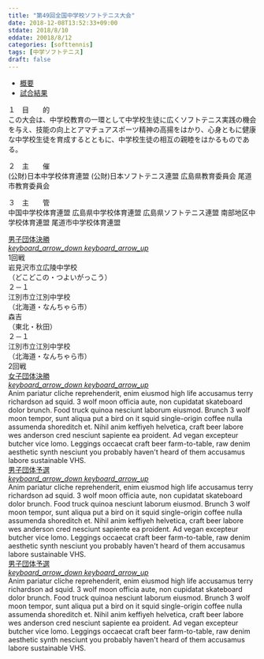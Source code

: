 ```yaml
---
title: "第49回全国中学校ソフトテニス大会"
date: 2018-12-08T13:52:33+09:00
stdate: 2018/8/10
eddate: 20018/8/12
categories: [softtennis]
tags: [中学ソフトテニス]
draft: false
---
```


<div class="bd-content mb-5">
    <!-- <div class="bd-example bd-example-tabs"> -->
    <ul class="nav nav-justified nav-tabs" id="myTab" role="tablist">
        <li class="nav-item">
            <a aria-controls="home" aria-selected="true" class="active nav-link show" data-toggle="tab"
                href="#home" id="home-tab" role="tab">概要</a>
        </li>
        <li class="nav-item">
            <a aria-controls="profile" aria-selected="false" class="nav-link" data-toggle="tab"
                href="#profile" id="profile-tab" role="tab">試合結果</a>
        </li>
    </ul>
    <div class="tab-content" id="myTabContent">
        <div aria-labelledby="home-tab" class="tab-pane active fade show" id="home" role="tabpanel">
            <p>１　目　　的<br>
                この大会は、中学校教育の一環として中学校生徒に広くソフトテニス実践の機会を与え、技能の向上とアマチュアスポーツ精神の高揚をはかり、心身ともに健康な中学校生徒を育成するとともに、中学校生徒の相互の親睦をはかるものである。</p>
            <p>２　主　　催<br>
                (公財)日本中学校体育連盟 (公財)日本ソフトテニス連盟 広島県教育委員会 尾道市教育委員会</p>
            <p>３　主　　管<br>
                中国中学校体育連盟 広島県中学校体育連盟 広島県ソフトテニス連盟 南部地区中学校体育連盟 尾道市中学校体育連盟</p>
        </div>
        <div aria-labelledby="profile-tab" class="tab-pane fade" id="profile" role="tabpanel">
            <!-- <div class="bd-example"> -->
            <div class="list-group" id="accordionOne">
                <div class="expansion-panel list-group-item">
                    <a aria-controls="collapseOne" aria-expanded="false" class="expansion-panel-toggler collapsed"
                        data-toggle="collapse" href="#collapseOne" id="headingOne">
                        男子団体決勝
                        <div class="expansion-panel-icon ml-3 text-black-secondary">
                            <i class="collapsed-show material-icons">keyboard_arrow_down</i>
                            <i class="collapsed-hide material-icons">keyboard_arrow_up</i>
                        </div>
                    </a>
                    <div aria-labelledby="headingOne" class="collapse" data-parent="#accordionOne"
                        id="collapseOne">
                        <div class="expansion-panel-body">
                            <!-- <div class="container"> -->
                            <div class="row border bg-success text-white">
                                <div class="col text-center">1回戦</div>
                            </div>
                            <div class="row border-bottom">
                                <div class="col px-1 text-center">
                                    岩見沢市立広陵中学校<br>（どこどこの・つよいがっこう）
                                </div>
                                <div class="col-2 px-1 text-center">
                                    ２－１
                                </div>
                                <div class="col px-1 text-center">
                                    江別市立江別中学校<br>（北海道・なんちゃら市）
                                </div>
                            </div>
                            <div class="row border-bottom">
                                <div class="col px-1 text-center">
                                    森吉<br>（東北・秋田）
                                </div>
                                <div class="col-2 px-1 text-center">
                                    ２－１
                                </div>
                                <div class="col px-1 text-center">
                                    江別市立江別中学校<br>（北海道・なんちゃら市）
                                </div>
                            </div>
                            <div class="row border bg-success text-white">
                                <div class="col text-center">2回戦</div>
                            </div>
                            <!-- </div> -->
                        </div>
                    </div>
                </div>
                <div class="expansion-panel list-group-item">
                    <a aria-controls="collapseTwo" aria-expanded="false" class="expansion-panel-toggler collapsed"
                        data-toggle="collapse" href="#collapseTwo" id="headingTwo">
                        女子団体決勝
                        <div class="expansion-panel-icon ml-3 text-black-secondary">
                            <i class="collapsed-show material-icons">keyboard_arrow_down</i>
                            <i class="collapsed-hide material-icons">keyboard_arrow_up</i>
                        </div>
                    </a>
                    <div aria-labelledby="headingTwo" class="collapse" data-parent="#accordionOne"
                        id="collapseTwo">
                        <div class="expansion-panel-body">
                            Anim pariatur cliche reprehenderit, enim eiusmod high life accusamus
                            terry richardson ad squid. 3 wolf moon
                            officia aute, non cupidatat skateboard dolor brunch. Food truck quinoa
                            nesciunt laborum eiusmod. Brunch 3
                            wolf moon tempor, sunt aliqua put a bird on it squid single-origin
                            coffee nulla assumenda shoreditch et.
                            Nihil anim keffiyeh helvetica, craft beer labore wes anderson cred
                            nesciunt sapiente ea proident. Ad vegan
                            excepteur butcher vice lomo. Leggings occaecat craft beer
                            farm-to-table, raw denim aesthetic synth nesciunt
                            you probably haven't heard of them accusamus labore sustainable VHS.
                        </div>
                    </div>
                </div>
                <div class="expansion-panel list-group-item">
                    <a aria-controls="collapseThree" aria-expanded="false" class="expansion-panel-toggler collapsed"
                        data-toggle="collapse" href="#collapseThree" id="headingThree">
                        男子団体予選
                        <div class="expansion-panel-icon ml-3 text-black-secondary">
                            <i class="collapsed-show material-icons">keyboard_arrow_down</i>
                            <i class="collapsed-hide material-icons">keyboard_arrow_up</i>
                        </div>
                    </a>
                    <div aria-labelledby="headingThree" class="collapse" data-parent="#accordionOne"
                        id="collapseThree">
                        <div class="expansion-panel-body">
                            Anim pariatur cliche reprehenderit, enim eiusmod high life accusamus
                            terry richardson ad squid. 3 wolf moon
                            officia aute, non cupidatat skateboard dolor brunch. Food truck quinoa
                            nesciunt laborum eiusmod. Brunch 3
                            wolf moon tempor, sunt aliqua put a bird on it squid single-origin
                            coffee nulla assumenda shoreditch et.
                            Nihil anim keffiyeh helvetica, craft beer labore wes anderson cred
                            nesciunt sapiente ea proident. Ad vegan
                            excepteur butcher vice lomo. Leggings occaecat craft beer
                            farm-to-table, raw denim aesthetic synth nesciunt
                            you probably haven't heard of them accusamus labore sustainable VHS.
                        </div>
                    </div>
                </div>
                <div class="expansion-panel list-group-item">
                    <a aria-controls="collapseFour" aria-expanded="false" class="expansion-panel-toggler collapsed"
                        data-toggle="collapse" href="#collapseFour" id="headingFour">
                        男子団体予選
                        <div class="expansion-panel-icon ml-3 text-black-secondary">
                            <i class="collapsed-show material-icons">keyboard_arrow_down</i>
                            <i class="collapsed-hide material-icons">keyboard_arrow_up</i>
                        </div>
                    </a>
                    <div aria-labelledby="headingFour" class="collapse" data-parent="#accordionOne"
                        id="collapseFour">
                        <div class="expansion-panel-body">
                            Anim pariatur cliche reprehenderit, enim eiusmod high life accusamus
                            terry richardson ad squid. 3 wolf moon
                            officia aute, non cupidatat skateboard dolor brunch. Food truck quinoa
                            nesciunt laborum eiusmod. Brunch 3
                            wolf moon tempor, sunt aliqua put a bird on it squid single-origin
                            coffee nulla assumenda shoreditch et.
                            Nihil anim keffiyeh helvetica, craft beer labore wes anderson cred
                            nesciunt sapiente ea proident. Ad vegan
                            excepteur butcher vice lomo. Leggings occaecat craft beer
                            farm-to-table, raw denim aesthetic synth nesciunt
                            you probably haven't heard of them accusamus labore sustainable VHS.
                        </div>
                    </div>
                </div>
            </div>
            <!-- </div> -->
        </div>
    </div>
</div>